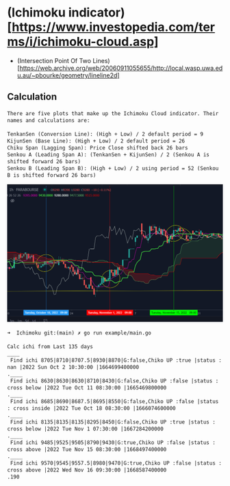# (Ichimoku indicator)[https://www.investopedia.com/terms/i/ichimoku-cloud.asp]

- (Intersection Point Of Two Lines)[https://web.archive.org/web/20060911055655/http://local.wasp.uwa.edu.au/~pbourke/geometry/lineline2d]

## Calculation

```
There are five plots that make up the Ichimoku Cloud indicator. Their names and calculations are:

TenkanSen (Conversion Line): (High + Low) / 2 default period = 9
KijunSen (Base Line): (High + Low) / 2 default period = 26
Chiku Span (Lagging Span): Price Close shifted back 26 bars
Senkou A (Leading Span A): (TenkanSen + KijunSen) / 2 (Senkou A is shifted forward 26 bars)
Senkou B (Leading Span B): (High + Low) / 2 using period = 52 (Senkou B is shifted forward 26 bars)
```

![alt text](images/demo.png)

```console
➜  Ichimoku git:(main) ✗ go run example/main.go

Calc ichi from Last 135 days
____ 
 Find ichi 8705|8710|8707.5|8930|8870|G:false,Chiko UP :true |status : nan |2022 Sun Oct 2 10:30:00 |1664699400000 
.____ 
 Find ichi 8630|8630|8630|8710|8430|G:false,Chiko UP :false |status : cross below |2022 Tue Oct 11 08:30:00 |1665469800000 
.____ 
 Find ichi 8685|8690|8687.5|8695|8550|G:false,Chiko UP :false |status : cross inside |2022 Tue Oct 18 08:30:00 |1666074600000 
.____ 
 Find ichi 8135|8135|8135|8295|8450|G:false,Chiko UP :true |status : cross below |2022 Tue Nov 1 07:30:00 |1667284200000 
.____ 
 Find ichi 9485|9525|9505|8790|9430|G:true,Chiko UP :false |status : cross above |2022 Tue Nov 15 08:30:00 |1668497400000 
.____ 
 Find ichi 9570|9545|9557.5|8980|9470|G:true,Chiko UP :false |status : cross above |2022 Wed Nov 16 09:30:00 |1668587400000 
.190
```